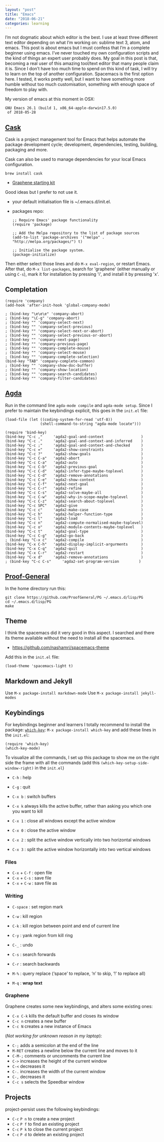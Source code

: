 ```yaml
---
layout: "post"
title: "Emacs"
date: "2018-06-21"
categories: learning
---
```


I’m not dogmatic about which editor is the best. I use at least three different
text editor depending on what I’m working on: sublime text 3, atom, and emacs.
This post is about emacs but I must confess that I’m a complete beginner using
emacs. I’ve never touched my own configuration scripts and the kind of things an
expert user probably does. My goal in this post is that, becoming a real user of
this amazing tool/text editor that many people claim it is. Since I don’t have
too much time to spend on this kind of task, I will try to learn on the top of
another configuration. Spacemacs is the first option here. I tested, it works
pretty well, but I want to have something more humble without too much
customisation, something with enough space of freedom to play with.

My version of emacs at this moment in OSX:

```
GNU Emacs 26.1 (build 1, x86_64-apple-darwin17.5.0)
 of 2018-05-28
```

## [Cask](http://github.com/cask/cask)

Cask is a project management tool for Emacs that helps automate the package
development cycle; development, dependencies, testing, building, packaging and
more.

Cask can also be used to manage dependencies for your local Emacs configuration.

```
brew install cask
```


* [Graphene starting kit](https://github.com/rdallasgray/graphene)

Good ideas but I prefer to not use it.

  - your default initialisation file is ~/.emacs.d/init.el.
  - packages repo:

    ```
    ;; Require Emacs' package functionality
    (require 'package)

    ;; Add the Melpa repository to the list of package sources
    (add-to-list 'package-archives '("melpa" . "http://melpa.org/packages/") t)

    ;; Initialise the package system.
    (package-initialize)
    ```

Then either select those lines and do `M-x eval-region`, or restart Emacs. After
that, do `M-x list-packages`, search for 'graphene' (either manually or using
`C-s`), mark it for installation by pressing 'i', and install it by pressing 'x'.

## Completation

```
(require 'company)
(add-hook 'after-init-hook 'global-company-mode)

; (bind-key "\e\e\e" 'company-abort)
; (bind-key "\C-g" 'company-abort)
; (bind-key "" 'company-select-next)
; (bind-key "" 'company-select-previous)
; (bind-key "" 'company-select-next-or-abort)
; (bind-key "" 'company-select-previous-or-abort)
; (bind-key "" 'company-next-page)
; (bind-key "" 'company-previous-page)
; (bind-key "" 'company-complete-mouse)
; (bind-key "" 'company-select-mouse)
; (bind-key "" 'company-complete-selection)
(bind-key "TAB" 'company-complete-common)
; (bind-key "" 'company-show-doc-buffer)
; (bind-key "" 'company-show-location)
; (bind-key "" 'company-search-candidates)
; (bind-key "" 'company-filter-candidates)
```

## [Agda](http://gitub.com/agda/agda)

Run in the command line `agda-mode compile` and `agda-mode setup`.
Since I prefer to maintain the keybindings explicit, this goes in the `init.el` file:


```
(load-file (let ((coding-system-for-read 'utf-8))
                (shell-command-to-string "agda-mode locate")))

(require 'bind-key)
(bind-key "C-c ,"     'agda2-goal-and-context                 )
(bind-key "C-c ."     'agda2-goal-and-context-and-inferred    )
(bind-key "C-c ;"     'agda2-goal-and-context-and-checked     )
(bind-key "C-c ="     'agda2-show-constraints                 )
(bind-key "C-c ?"     'agda2-show-goals                       )
(bind-key "C-c C-a"   'agda2-abort                            )
(bind-key "C-c C-a"   'agda2-auto                             )
(bind-key "C-c C-b"   'agda2-previous-goal                    )
(bind-key "C-c C-d"   'agda2-infer-type-maybe-toplevel        )
(bind-key "C-c C-d"   'agda2-remove-annotations               )
(bind-key "C-c C-e"   'agda2-show-context                     )
(bind-key "C-c C-f"   'agda2-next-goal                        )
(bind-key "C-c C-r"   'agda2-refine                           )
(bind-key "C-c C-s"   'agda2-solve-maybe-all                  )
(bind-key "C-c C-w"   'agda2-why-in-scope-maybe-toplevel      )
(bind-key "C-c C-z"   'agda2-search-about-toplevel            )
(bind-key "C-c SPC"   'agda2-give                             )
(bind-key "C-c c"     'agda2-make-case                        )
(bind-key "C-c h"     'agda2-helper-function-type             )
(bind-key "C-c l"     'agda2-load                             )
(bind-key "C-c n"     'agda2-compute-normalised-maybe-toplevel)
(bind-key "C-c o"     'agda2-module-contents-maybe-toplevel   )
(bind-key "C-c t"     'agda2-goal-type                        )
(bind-key "C-c C-g"   'agda2-go-back                          )
; (bind-key "C-x c"   'agda2-compile                          )
(bind-key "C-x C-h"   'agda2-display-implicit-argurments      )
(bind-key "C-x C-q"   'agda2-quit                             )
(bind-key "C-x C-r"   'agda2-restart                          )
(bind-key "C-x d"     'agda2-remove-annotations               )
; (bind-key "C-c C-s"     'agda2-set-program-version         )
```

## [Proof-General](https://proofgeneral.github.io/)

In the home directory run this:

```
git clone https://github.com/ProofGeneral/PG ~/.emacs.d/lisp/PG
cd ~/.emacs.d/lisp/PG
make
```

## Theme

I think the spacemacs did it very good in this aspect. I searched and
there its theme available without the need to install all the spacemacs.

- https://github.com/nashamri/spacemacs-theme

Add this in the `init.el` file:

```
(load-theme 'spacemacs-light t)
```

## Markdown and Jekyll

Use `M-x package-install markdown-mode`
Use `M-x package-install jekyll-modes`

## Keybindings

For keybindings beginner and learners I totally recommend to install the package:
[`which-key`](https://github.com/justbur/emacs-which-key): `M-x package-install
which-key` and add these lines in the `init.el`:

```
(require 'which-key)
(which-key-mode)
```

To visualize all the commands, I set up this package to show me on the right
side the frame with all the commands (add this
`(which-key-setup-side-window-right)` in the `init.el`)

- `C-h` : help
- `C-g` : quit
- `C-x b` : switch buffers
- `C-x k` always kills the active buffer, rather than asking you which one you want to kill

- `C-x 1` : close all windows except the active window
- `C-x 0` : close the active window
- `C-x 2` : split the active window vertically into two horizontal windows
- `C-x 3` : split the active window horizontally into two vertical windows

### Files

- `C-x` + `C-f` : open file
- `C-x` + `C-s` : save file
- `C-x` + `C-w` : save file as

### Writing

- `C-space` : set region mark
- `C-w` : kill region
- `C-k` : kill region between point and end of current line
- `C-y` : yank region from kill ring

- `C-_` : undo

- `C-s` : search forwards
- `C-r` : search backwards
- `M-%` : query replace (‘space’ to replace, ‘n’ to skip, ‘!’ to replace all)
- `M-q` : **wrap text**


### Graphene

Graphene creates some new keybindings, and alters some existing ones:

- `C-x C-k` kills the default buffer and closes its window
- `C-c n` creates a new buffer
- `C-c N` creates a new instance of Emacs

(*Not working for unknown reason in my laptop*):

- `C-;` adds a semicolon at the end of the line
- `M-RET` creates a newline below the current line and moves to it
- `C-M-;` comments or uncomments the current line
- `C->` increases the height of the current window
- `C-<` decreases it
- `C-.` increases the width of the current window
- `C-,` decreases it
- `C-c s` selects the Speedbar window


## Projects

project-persist uses the following keybindings:

- `C-c` `P n` to create a new project
- `C-c` `P f` to find an existing project
- `C-c` `P k` to close the current project
- `C-c` `P d` to delete an existing project
